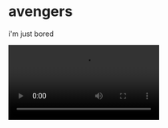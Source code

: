 # avengers

i'm just bored

![alt text](https://media.giphy.com/media/fLv9nRChAFmciMx0GE/giphy.mp4)
